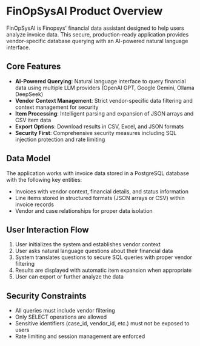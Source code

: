 # FinOpSysAI Product Overview

FinOpSysAI is Finopsys' financial data assistant designed to help users analyze invoice data. This secure, production-ready application provides vendor-specific database querying with an AI-powered natural language interface.

## Core Features

- **AI-Powered Querying**: Natural language interface to query financial data using multiple LLM providers (OpenAI GPT, Google Gemini, Ollama DeepSeek)
- **Vendor Context Management**: Strict vendor-specific data filtering and context management for security
- **Item Processing**: Intelligent parsing and expansion of JSON arrays and CSV item data
- **Export Options**: Download results in CSV, Excel, and JSON formats
- **Security First**: Comprehensive security measures including SQL injection protection and rate limiting

## Data Model

The application works with invoice data stored in a PostgreSQL database with the following key entities:
- Invoices with vendor context, financial details, and status information
- Line items stored in structured formats (JSON arrays or CSV) within invoice records
- Vendor and case relationships for proper data isolation

## User Interaction Flow

1. User initializes the system and establishes vendor context
2. User asks natural language questions about their financial data
3. System translates questions to secure SQL queries with proper vendor filtering
4. Results are displayed with automatic item expansion when appropriate
5. User can export or further analyze the data

## Security Constraints

- All queries must include vendor filtering
- Only SELECT operations are allowed
- Sensitive identifiers (case_id, vendor_id, etc.) must not be exposed to users
- Rate limiting and session management are enforced